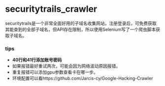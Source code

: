 # securitytrails_crawler
securitytrails是一个非常全面好用的子域名收集网站，注册登录后，可免费获取其能查到的全部子域名，但API存在限制，所以使用Selenium写了一个爬虫脚本获取子域名。
### tips
- **40行和41行添加账号密码**
- 如果报错最好重试两次，可能会因为网络波动原因报错。
- 重复报错可以添加gpu参数查看卡在哪一步。
- 环境配置可以看https://github.com/Jarcis-cy/Google-Hacking-Crawler
